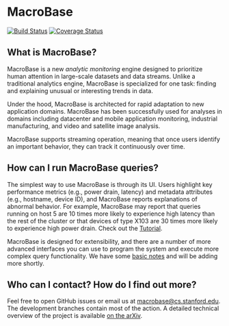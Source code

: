 # MacroBase

[![Build Status](https://travis-ci.org/stanford-futuredata/macrobase.svg)](https://travis-ci.org/stanford-futuredata/macrobase)
[![Coverage Status](https://coveralls.io/repos/github/stanford-futuredata/macrobase/badge.svg?branch=master)](https://coveralls.io/github/stanford-futuredata/macrobase?branch=master)

## What is MacroBase?

MacroBase is a new *analytic monitoring* engine designed to prioritize human attention in large-scale datasets and data streams. Unlike a traditional analytics engine, MacroBase is specialized for one task: finding and explaining unusual or interesting trends in data.

Under the hood, MacroBase is architected for rapid adaptation to new application domains. MacroBase has been successfully used for analyses in domains including datacenter and mobile application monitoring, industrial manufacturing, and video and satellite image analysis.

MacroBase supports streaming operation, meaning that once users identify an important behavior, they can track it continuously over time.

## How can I run MacroBase queries?

The simplest way to use MacroBase is through its UI. Users highlight key performance metrics (e.g., power drain, latency) and metadata attributes (e.g., hostname, device ID), and MacroBase reports explanations of abnormal behavior. For example, MacroBase may report that queries running on host 5 are 10 times more likely to experience high latency than the rest of the cluster or that devices of type X103 are 30 times more likely to experience high power drain. Check out the [Tutorial](https://github.com/stanford-futuredata/macrobase/wiki/Tutorial).

MacroBase is designed for extensibility, and there are a number of more advanced interfaces you can use to program the system and execute more complex query functionality. We have some [basic notes](https://github.com/stanford-futuredata/macrobase/wiki/Running-MacroBase-Queries) and will be adding more shortly.

## Who can I contact? How do I find out more?

Feel free to open GitHub issues or email us at macrobase@cs.stanford.edu.
The development branches contain most of the action.
A detailed technical overview of the project is available [on the arXiv](http://arxiv.org/pdf/1603.00567.pdf).

